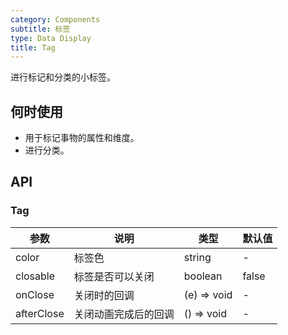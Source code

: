 ```yaml
---
category: Components
subtitle: 标签
type: Data Display
title: Tag
---
```


进行标记和分类的小标签。

## 何时使用

- 用于标记事物的属性和维度。
- 进行分类。

## API

### Tag

| 参数           | 说明                           | 类型  | 默认值 |
|----------------|-------------------------------|------|-------|
| color          | 标签色                         | string | -   |
| closable       | 标签是否可以关闭               | boolean    | false  |
| onClose        | 关闭时的回调                  | (e) => void | - |
| afterClose     | 关闭动画完成后的回调           | () => void | - |